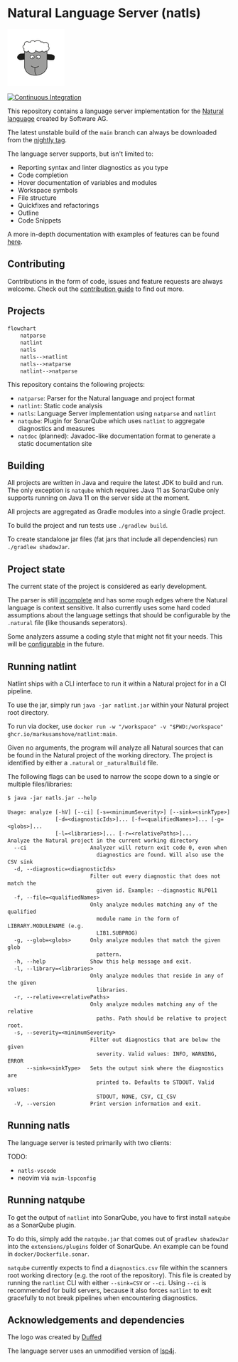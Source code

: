 # Natural Language Server (natls)

![NatLS Logo](assets/logo_128x128.png)

[![Continuous Integration](https://github.com/MarkusAmshove/natlint-manual/actions/workflows/gradle-build.yml/badge.svg)](https://github.com/MarkusAmshove/natlint-manual/actions/workflows/gradle-build.yml)

This repository contains a language server implementation for the [Natural language](https://en.wikipedia.org/wiki/ADABAS#Natural_(4GL)) created by Software AG.

The latest unstable build of the `main` branch can always be downloaded from the [nightly tag](https://github.com/MarkusAmshove/natls/releases/tag/unstable).

The language server supports, but isn't limited to:

- Reporting syntax and linter diagnostics as you type
- Code completion
- Hover documentation of variables and modules
- Workspace symbols
- File structure
- Quickfixes and refactorings
- Outline
- Code Snippets

A more in-depth documentation with examples of features can be found [here](docs/lsp-features.md).


## Contributing

Contributions in the form of code, issues and feature requests are always welcome.
Check out the [contribution guide](CONTRIBUTING.md) to find out more.

## Projects

```mermaid
flowchart
    natparse
    natlint
    natls
    natls-->natlint
    natls-->natparse
    natlint-->natparse
```

This repository contains the following projects:

- `natparse`: Parser for the Natural language and project format
- `natlint`: Static code analysis
- `natls`: Language Server implementation using `natparse` and `natlint`
- `natqube`: Plugin for SonarQube which uses `natlint` to aggregate diagnostics and measures
- `natdoc` (planned): Javadoc-like documentation format to generate a static documentation site

## Building

All projects are written in Java and require the latest JDK to build and run. The only exception is `natqube` which requires Java 11 as SonarQube only supports running on Java 11 on the server side at the moment.

All projects are aggregated as Gradle modules into a single Gradle project.

To build the project and run tests use `./gradlew build`.

To create standalone jar files (fat jars that include all dependencies) run `./gradlew shadowJar`.

## Project state

The current state of the project is considered as early development.

The parser is still [incomplete](docs/implemented-statements.md) and has some rough edges where the Natural language is context sensitive.
It also currently uses some hard coded assumptions about the language settings that should be configurable by the `.natural` file (like thousands seperators).

Some analyzers assume a coding style that might not fit your needs. This will be [configurable](https://github.com/MarkusAmshove/natls/issues/62) in the future.

## Running natlint

Natlint ships with a CLI interface to run it within a Natural project for in a CI pipeline.

To use the jar, simply run `java -jar natlint.jar` within your Natural project root directory.

To run via docker, use `docker run -w "/workspace" -v "$PWD:/workspace" ghcr.io/markusamshove/natlint:main`.

Given no arguments, the program will analyze all Natural sources that can be found in the Natural project of the working directory. The project is identified by either a `.natural` or `_naturalBuild` file.

The following flags can be used to narrow the scope down to a single or multiple files/libraries:

```shell
$ java -jar natls.jar --help

Usage: analyze [-hV] [--ci] [-s=<minimumSeverity>] [--sink=<sinkType>]
               [-d=<diagnosticIds>]... [-f=<qualifiedNames>]... [-g=<globs>]...
               [-l=<libraries>]... [-r=<relativePaths>]...
Analyze the Natural project in the current working directory
  --ci                    Analyzer will return exit code 0, even when
                            diagnostics are found. Will also use the CSV sink
  -d, --diagnostic=<diagnosticIds>
                          Filter out every diagnostic that does not match the
                            given id. Example: --diagnostic NLP011
  -f, --file=<qualifiedNames>
                          Only analyze modules matching any of the qualified
                            module name in the form of LIBRARY.MODULENAME (e.g.
                            LIB1.SUBPROG)
  -g, --glob=<globs>      Only analyze modules that match the given glob
                            pattern.
  -h, --help              Show this help message and exit.
  -l, --library=<libraries>
                          Only analyze modules that reside in any of the given
                            libraries.
  -r, --relative=<relativePaths>
                          Only analyze modules matching any of the relative
                            paths. Path should be relative to project root.
  -s, --severity=<minimumSeverity>
                          Filter out diagnostics that are below the given
                            severity. Valid values: INFO, WARNING, ERROR
      --sink=<sinkType>   Sets the output sink where the diagnostics are
                            printed to. Defaults to STDOUT. Valid values:
                            STDOUT, NONE, CSV, CI_CSV
  -V, --version           Print version information and exit.
```

## Running natls

The language server is tested primarily with two clients:

TODO:
- `natls-vscode`
- neovim via `nvim-lspconfig`

## Running natqube

To get the output of `natlint` into SonarQube, you have to first install `natqube` as a SonarQube plugin.

To do this, simply add the `natqube.jar` that comes out of `gradlew shadowJar` into the `extensions/plugins` folder of SonarQube. An example can be found in `docker/Dockerfile.sonar`.

`natqube` currently expects to find a `diagnostics.csv` file within the scanners root working directory (e.g. the root of the repository). This file is created by running the `natlint` CLI with either `--sink=CSV` or `--ci`. Using `--ci` is recommended for build servers, because it also forces `natlint` to exit gracefully to not break pipelines when encountering diagnostics.

## Acknowledgements and dependencies

The logo was created by [Duffed](https://github.com/Duffed)

The language server uses an unmodified version of [lsp4j](https://github.com/eclipse/lsp4j).
